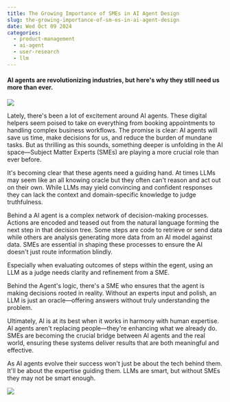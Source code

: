 ```yaml
---
title: The Growing Importance of SMEs in AI Agent Design
slug: the-growing-importance-of-sm-es-in-ai-agent-design
date: Wed Oct 09 2024
categories:
  - product-management
  - ai-agent
  - user-research
  - llm
---
```


#### AI agents are revolutionizing industries, but here's why they still need us more than ever.

![](https://cdn-images-1.medium.com/max/1024/1*270r7da2bM2PMteqOybLyQ.png)

Lately, there's been a lot of excitement around AI agents. These digital helpers seem poised to take on everything from booking appointments to handling complex business workflows. The promise is clear: AI agents will save us time, make decisions for us, and reduce the burden of mundane tasks. But as thrilling as this sounds, something deeper is unfolding in the AI space—Subject Matter Experts (SMEs) are playing a more crucial role than ever before.

It's becoming clear that these agents need a guiding hand. At times LLMs may seem like an all knowing oracle but they often can't reason and act out on their own. While LLMs may yield convincing and confident responses they can lack the context and domain-specific knowledge to judge truthfulness.

Behind a AI agent is a complex network of decision-making processes. Actions are encoded and teased out from the natural language forming the next step in that decision tree. Some steps are code to retrieve or send data while others are analysis generating more data from an AI model against data. SMEs are essential in shaping these processes to ensure the AI doesn't just route information blindly.

Especially when evaluating outcomes of steps within the egent, using an LLM as a judge needs clarity and refinement from a SME.

Behind the Agent's logic, there's a SME who ensures that the agent is making decisions rooted in reality. Without an experts input and polish, an LLM is just an oracle—offering answers without truly understanding the problem.

Ultimately, AI is at its best when it works in harmony with human expertise. AI agents aren't replacing people—they're enhancing what we already do. SMEs are becoming the crucial bridge between AI agents and the real world, ensuring these systems deliver results that are both meaningful and effective.

As AI agents evolve their success won't just be about the tech behind them. It'll be about the expertise guiding them. LLMs are smart, but without SMEs they may not be smart enough.

![](https://medium.com/_/stat?event=post.clientViewed&referrerSource=full_rss&postId=975f065988f6)
